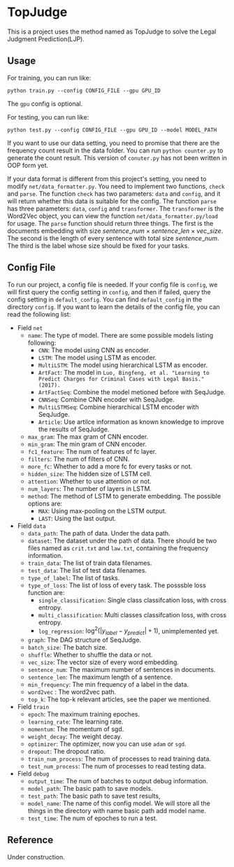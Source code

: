 # TopJudge

This is a project uses the method named as TopJudge to solve the Legal Judgment Prediction(LJP).

## Usage

For training, you can run like:

```
python train.py --config CONFIG_FILE --gpu GPU_ID
```

The ``gpu`` config is optional.

For testing, you can run like:

```
python test.py --config CONFIG_FILE --gpu GPU_ID --model MODEL_PATH
```

If you want to use our data setting, you need to promise that there are the frequency count result in the data folder. You can run ``python counter.py`` to generate the count result. This version of ``conuter.py`` has not been written in OOP form yet.

If your data format is different from this project's setting, you need to modify ``net/data_formatter.py``. You need to implement two functions, ``check`` and ``parse``. The function ``check`` has two parameters: ``data`` and ``config``, and it will return whether this data is suitable for the config. The function ``parse`` has three parameters: ``data``, ``config`` and ``transformer``. The ``transformer`` is the Word2Vec object, you can view the function ``net/data_formatter.py/load`` for usage. The ``parse`` function should return three things. The first is the documents embedding with size $sentence\_num\times sentence\_len\times vec\_size$. The second is the length of every sentence with total size $sentence\_num$. The third is the label whose size should be fixed for your tasks.

## Config File

To run our project, a config file is needed. If your config file is ``config``, we will first query the config setting in ``config``, and then if failed, query the config setting in ``default_config``. You can find ``default_config`` in the directory ``config``. If you want to learn the details of the config file, you can read the following list:

* Field ``net``
    * ``name``: The type of model. There are some possible models listing following:
        * ``CNN``: The model using CNN as encoder.
        * ``LSTM``: The model using LSTM as encoder.
        * ``MultiLSTM``: The model using hierarchical LSTM as encoder.
        * ``ArtFact``: The model in ``Luo, Bingfeng, et al. "Learning to Predict Charges for Criminal Cases with Legal Basis." (2017).``
        * ``ArtFactSeq``: Combine the model metioned before with SeqJudge.
        * ``CNNSeq``: Combine CNN encoder with SeqJudge.
        * ``MultiLSTMSeq``: Combine hierarchical LSTM encoder with SeqJudge.
        * ``Article``: Use artilce information as known knowledge to improve the results of SeqJudge.
    * ``max_gram``: The max gram of CNN encoder.
    * ``min_gram``: The min gram of CNN encoder.
    * ``fc1_feature``: The num of features of fc layer.
    * ``filters``: The num of filters of CNN.
    * ``more_fc``: Whether to add a more fc for every tasks or not.
    * ``hidden_size``: The hidden size of LSTM cell.
    * ``attention``: Whether to use attention or not.
    * ``num_layers``: The number of layers in LSTM.
    * ``method``: The method of LSTM to generate embedding. The possible options are:
        * ``MAX``: Using max-pooling on the LSTM output.
        * ``LAST``: Using the last output.
* Field ``data``
    * ``data_path``: The path of data. Under the data path.
    * ``dataset``: The dataset under the path of data. There should be two files named as ``crit.txt`` and ``law.txt``, containing the frequency information.
    * ``train_data``: The list of train data filenames.
    * ``test_data``: The list of test data filenames.
    * ``type_of_label``: The list of tasks.
    * ``type_of_loss``: The list of loss of every task. The posssble loss function are:
        * ``single_classification``: Single class classifcation loss, with cross entropy.
        * ``multi_classification``: Multi classes classifcation loss, with cross entropy.
        * ``log_regression``: $\log^2\left(\left|y_{label}-y_{predict}\right|+1\right)$, unimplemented yet.
    * ``graph``: The DAG structure of SeqJudge.
    * ``batch_size``: The batch size.
    * ``shuffle``: Whether to shuffle the data or not.
    * ``vec_size``: The vector size of every word embedding.
    * ``sentence_num``: The maximum number of sentences in documents.
    * ``sentence_len``: The maximum length of a sentence.
    * ``min_frequency``: The min frequency of a label in the data.
    * ``word2vec`` : The word2vec path.
    * ``top_k``: The top-k relevant articles, see the paper we mentioned.
* Field ``train``
    * ``epoch``: The maximum training epoches.
    * ``learning_rate``: The learning rate.
    * ``momentum``: The momentum of sgd.
    * ``weight_decay``: The weight decay.
    * ``optimizer``: The optimizer, now you can use ``adam`` or ``sgd``.
    * ``dropout``: The dropout ratio.
    * ``train_num_process``: The num of processes to read training data.
    * ``test_num_process``: The num of processes to read testing data.
* Field ``debug``
    * ``output_time``: The num of batches to output debug information.
    * ``model_path``: The basic path to save models.
    * ``test_path``: The basic path to save test results,
    * ``model_name``: The name of this config model. We will store all the things in the directory with name basic path add model name.
    * ``test_time``: The num of epoches to run a test.

## Reference

Under construction.



